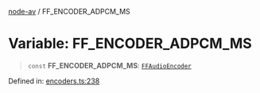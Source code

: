 [node-av](../globals.md) / FF\_ENCODER\_ADPCM\_MS

# Variable: FF\_ENCODER\_ADPCM\_MS

> `const` **FF\_ENCODER\_ADPCM\_MS**: [`FFAudioEncoder`](../type-aliases/FFAudioEncoder.md)

Defined in: [encoders.ts:238](https://github.com/seydx/av/blob/f8631fc881b394300b1479f511d55cf1c370a87f/src/constants/encoders.ts#L238)
